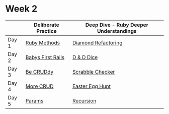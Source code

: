 # Week 2 

|       | Deliberate Practice              			| Deep Dive - Ruby Deeper Understandings       |
| ----- | ------------------------------------- | -------------------------------------------- |
| Day 1 | [Ruby Methods](ruby_methods)     			| [Diamond Refactoring](diamond_refactoring)   |
| Day 2 | [Babys First Rails](babys_first_rails)| [D & D Dice](dnd_dice)                       |
| Day 3 | [Be CRUDdy](be_cruddy)           			| [Scrabble Checker](scrabble_checker)         |
| Day 4 | [More CRUD](more_crud)  							| [Easter Egg Hunt](easter_egg_hunt)           |
| Day 5 | [Params](params)                 			| [Recursion](recursion)                       |# w02
